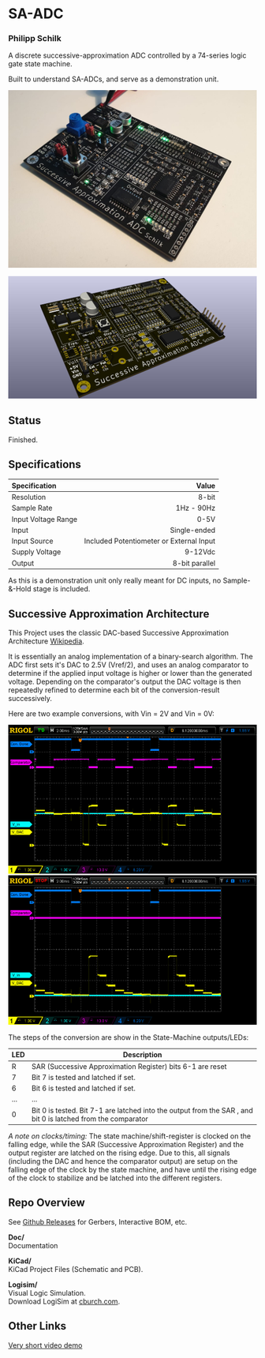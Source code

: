 # SA-ADC
### Philipp Schilk
A discrete successive-approximation ADC controlled by a 74-series logic gate state machine.

Built to understand SA-ADCs, and serve as a demonstration unit.

![PCB v0.2 Picture](Doc/SA-ADC_PCBphoto_v0.2.jpg)

![PCB v0.2 Render](Doc/SA-ADC_PCBrender_v0.2.jpg)

## Status
Finished. 

## Specifications
| Specification  | Value  |
| :------------ | ------------: |
| Resolution  | 8-bit  |
| Sample Rate  |  1Hz - 90Hz |
| Input Voltage Range | 0-5V |
| Input | Single-ended|
| Input Source | Included Potentiometer or External Input |
| Supply Voltage | 9-12Vdc |
| Output | 8-bit parallel |

As this is a demonstration unit only really meant for DC inputs, no Sample-&-Hold
stage is included.

## Successive Approximation Architecture

This Project uses the classic DAC-based Successive Approximation Architecture [Wikipedia](https://en.wikipedia.org/wiki/Successive_approximation_ADC "DAC-based Successive Approxmation Architecture").

It is essentially an analog implementation of a binary-search algorithm. The ADC first sets 
it's DAC to 2.5V (Vref/2), and uses an analog comparator to determine if the applied input voltage is 
higher or lower than the generated voltage. Depending on the comparator's output the DAC voltage is 
then repeatedly refined to determine each bit of the conversion-result successively.

Here are two example conversions, with Vin = 2V and Vin = 0V:

![Example Conversion of Vin = 2V](Doc/SA-Demo1.png)
![Example Conversion of Vin = 0V](Doc/SA-Demo2.png)


The steps of the conversion are show in the State-Machine outputs/LEDs:

|  LED  | Description |
| ------------ | ------------ |
| R | SAR (Successive Approximation Register) bits 6-1 are reset |
| 7 | Bit 7 is tested and latched if set. |
| 6 | Bit 6 is tested and latched if set. |
| ... | ... |
| 0 | Bit 0 is tested. Bit 7-1 are latched into the output from the SAR , and bit 0 is latched from the comparator |

*A note on clocks/timing:*
The state machine/shift-register is clocked on the falling edge, while the SAR (Successive Approximation Register) and the output register are 
latched on the rising edge. Due to this, all signals (including the DAC and hence the
comparator output) are setup on the falling edge of the clock by the state machine, and have until the 
rising edge of the clock to stabilize and be latched into the different registers.

## Repo Overview

See [Github Releases](https://github.com/TheSchilk/74Logic_SA_ADC/releases) for Gerbers, Interactive BOM, etc.

**Doc/**  
	Documentation  

**KiCad/**  
	KiCad Project Files (Schematic and PCB).  

**Logisim/**  
	Visual Logic Simulation.  
	Download LogiSim at [cburch.com](http://www.cburch.com/logisim/).  

## Other Links
[Very short video demo](https://www.youtube.com/watch?v=ZFlC2hURkEs)
